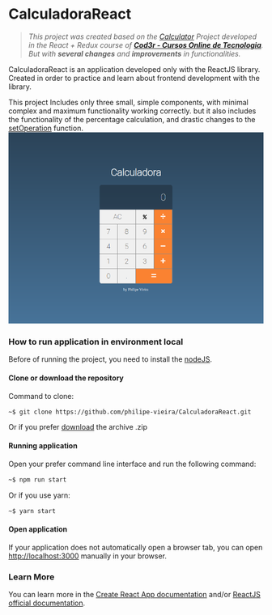 # CalculadoraReact

> _This project was created based on the [Calculator](https://github.com/cod3rcursos/curso-react-redux/tree/master/novos-projetos/calculadora) Project developed in the React + Redux course of **[Cod3r - Cursos Online de Tecnologia](https://www.cod3r.com.br/)**. But with **several changes** and **improvements** in functionalities._

CalculadoraReact is an application developed only with the ReactJS library. Created in order to practice and learn about frontend development with the library.

This project Includes only three small, simple components, with minimal complex and maximum functionality working correctly. but it also includes the functionality of the percentage calculation, and drastic changes to the [setOperation](https://github.com/philipe-vieira/CalculadoraReact/blob/master/src/components/Calculator/index.jsx?#L42) function.
![](./.github/CalculadoraReact.png)

### How to run application in environment local

Before of running the project, you need to install the [nodeJS](https://nodejs.org/en/).

#### Clone or download the repository

Command to clone:

```bash
~$ git clone https://github.com/philipe-vieira/CalculadoraReact.git
```

Or if you prefer [download](https://github.com/philipe-vieira/CalculadoraReact/archive/master.zip) the archive .zip

#### Running application

Open your prefer command line interface and run the following command:

```bash
~$ npm run start
```

Or if you use yarn:

```bash
~$ yarn start
```

#### Open application

If your application does not automatically open a browser tab, you can open [http://localhost:3000](http://localhost:3000) manually in your browser.

### Learn More

You can learn more in the [Create React App documentation](https://facebook.github.io/create-react-app/docs/getting-started) and/or [ReactJS official documentation](https://reactjs.org/).
